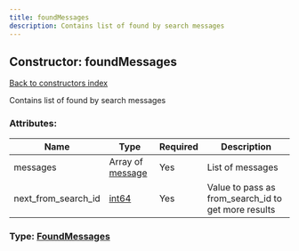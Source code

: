 ```yaml
---
title: foundMessages
description: Contains list of found by search messages
---
```

## Constructor: foundMessages  
[Back to constructors index](index.md)



Contains list of found by search messages

### Attributes:

| Name     |    Type       | Required | Description |
|----------|---------------|----------|-------------|
|messages|Array of [message](../constructors/message.md) | Yes|List of messages|
|next\_from\_search\_id|[int64](../constructors/int64.md) | Yes|Value to pass as from_search_id to get more results|



### Type: [FoundMessages](../types/FoundMessages.md)


